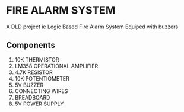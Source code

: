 # FIRE ALARM SYSTEM
A DLD project ie Logic Based Fire Alarm System Equiped with buzzers

## Components
1. 10K THERMISTOR
2. LM358 OPERATIONAL AMPLIFIER
3. 4.7K RESISTOR
4. 10K POTENTIOMETER
5. 5V BUZZER
6. CONNECTING WIRES
7. BREADBOARD
8. 5V POWER SUPPLY


